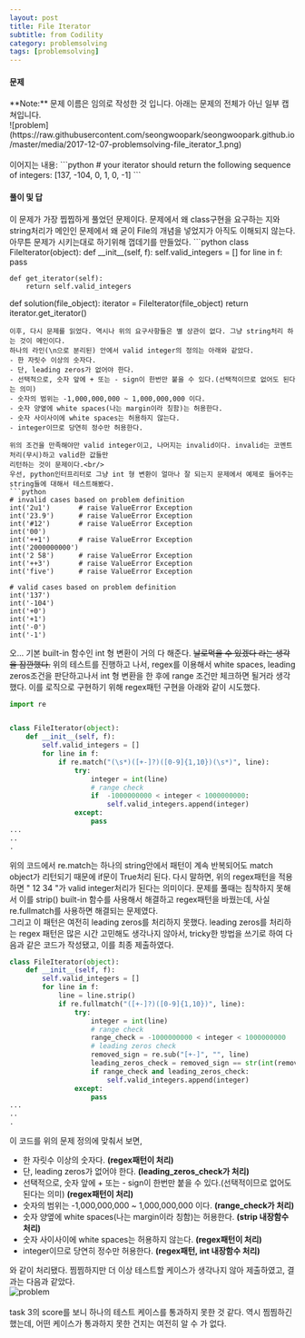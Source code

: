 ```yaml
---
layout: post
title: File Iterator
subtitle: from Codility
category: problemsolving
tags: [problemsolving]
---
```

<h4>문제</h4>
**Note:** 문제 이름은 임의로 작성한 것 입니다. 아래는 문제의 전체가 아닌 일부 캡쳐입니다.<br/>
![problem](https://raw.githubusercontent.com/seongwoopark/seongwoopark.github.io/master/media/2017-12-07-problemsolving-file_iterator_1.png)<br/><br/>
이어지는 내용:
```python
# your iterator should return the following sequence of integers:
[137, -104, 0, 1, 0, -1]
```

<h4>풀이 및 답</h4>
이 문제가 가장 찝찝하게 풀었던 문제이다.
문제에서 왜 class구현을 요구하는 지와 string처리가 메인인 문제에서 왜 굳이 File의 개념을 넣었지가 아직도 이해되지 않는다.<br/>
아무튼 문제가 시키는대로 하기위해 껍데기를 만들었다.
```python
class FileIterator(object):
    def __init__(self, f):
        self.valid_integers = []
        for line in f:
            pass

    def get_iterator(self):
        return self.valid_integers


def solution(file_object):
    iterator = FileIterator(file_object)
    return iterator.get_iterator()
```
이후, 다시 문제를 읽었다. 역시나 위의 요구사항들은 별 상관이 없다. 그냥 string처리 하는 것이 메인이다.
하나의 라인(\n으로 분리된) 안에서 valid integer의 정의는 아래와 같았다.
- 한 자릿수 이상의 숫자다.
- 단, leading zeros가 없어야 한다.
- 선택적으로, 숫자 앞에 + 또는 - sign이 한번만 붙을 수 있다.(선택적이므로 없어도 된다는 의미)
- 숫자의 범위는 -1,000,000,000 ~ 1,000,000,000 이다.
- 숫자 양옆에 white spaces(나는 margin이라 칭함)는 허용한다.
- 숫자 사이사이에 white spaces는 허용하지 않는다.
- integer이므로 당연히 정수만 허용한다.

위의 조건을 만족해야만 valid integer이고, 나머지는 invalid이다. invalid는 코멘트처리(무시)하고 valid한 값들만
리턴하는 것이 문제이다.<br/>
우선, python인터프리터로 그냥 int 형 변환이 얼마나 잘 되는지 문제에서 예제로 들어주는 string들에 대해서 테스트해봤다.
```python
# invalid cases based on problem definition
int('2u1')       # raise ValueError Exception
int('23.9')      # raise ValueError Exception
int('#12')       # raise ValueError Exception
int('00')      
int('++1')       # raise ValueError Exception
int('2000000000')
int('2 58')      # raise ValueError Exception
int('++3')       # raise ValueError Exception
int('five')      # raise ValueError Exception

# valid cases based on problem definition
int('137')      
int('-104')
int('+0')
int('+1')      
int('-0')
int('-1')
```
오... 기본 built-in 함수인 int 형 변환이 거의 다 해준다. ~~날로먹을 수 있겠다 라는 생각을 잠깐했다.~~
위의 테스트를 진행하고 나서, regex를 이용해서 white spaces, leading zeros조건을 판단하고나서 int 형 변환을 한 후에 range 조건만 체크하면 될거라 생각했다.
이를 로직으로 구현하기 위해 regex패턴 구현을 아래와 같이 시도했다.
```python
import re


class FileIterator(object):
    def __init__(self, f):
        self.valid_integers = []
        for line in f:
            if re.match("(\s*)([+-]?)([0-9]{1,10})(\s*)", line):
                try:
                    integer = int(line)
                    # range check
                    if  -1000000000 < integer < 1000000000:
                        self.valid_integers.append(integer)
                except:
                    pass
...
..
.
```
위의 코드에서 re.match는 하나의 string안에서 패턴이 계속 반복되어도 match object가 리턴되기 때문에 if문이 True처리 된다.
다시 말하면, 위의 regex패턴을 적용하면 " 12  34 "가 valid integer처리가 된다는 의미이다.
문제를 풀때는 침착하지 못해서 이를 strip() built-in 함수를 사용해서 해결하고 regex패턴을 바꿨는데, 사실 re.fullmatch를 사용하면 해결되는 문제였다.<br/>
그리고 이 패턴은 여전히 leading zeros를 처리하지 못했다. leading zeros를 처리하는 regex 패턴은 많은 시간 고민해도 생각나지 않아서,
tricky한 방법을 쓰기로 하여 다음과 같은 코드가 작성됐고, 이를 최종 제출하였다.
```python
class FileIterator(object):
    def __init__(self, f):
        self.valid_integers = []
        for line in f:
            line = line.strip()
            if re.fullmatch("([+-]?)([0-9]{1,10})", line):
                try:
                    integer = int(line)
                    # range check
                    range_check = -1000000000 < integer < 1000000000
                    # leading zeros check
                    removed_sign = re.sub("[+-]", "", line)
                    leading_zeros_check = removed_sign == str(int(removed_sign))
                    if range_check and leading_zeros_check:
                        self.valid_integers.append(integer)
                except:
                    pass
...
..
.
```
이 코드를 위의 문제 정의에 맞춰서 보면,
- 한 자릿수 이상의 숫자다. **(regex패턴이 처리)**
- 단, leading zeros가 없어야 한다. **(leading_zeros_check가 처리)**
- 선택적으로, 숫자 앞에 + 또는 - sign이 한번만 붙을 수 있다.(선택적이므로 없어도 된다는 의미) **(regex패턴이 처리)**
- 숫자의 범위는 -1,000,000,000 ~ 1,000,000,000 이다. **(range_check가 처리)**
- 숫자 양옆에 white spaces(나는 margin이라 칭함)는 허용한다. **(strip 내장함수 처리)**
- 숫자 사이사이에 white spaces는 허용하지 않는다. **(regex패턴이 처리)**
- integer이므로 당연히 정수만 허용한다. **(regex패턴, int 내장함수 처리)**

와 같이 처리됐다. 찜찜하지만 더 이상 테스트할 케이스가 생각나지 않아 제출하였고, 결과는 다음과 같았다.<br/>
![problem](https://raw.githubusercontent.com/seongwoopark/seongwoopark.github.io/master/media/2017-12-07-problemsolving-file_iterator_2.png)<br/><br/>
task 3의 score를 보니 하나의 테스트 케이스를 통과하지 못한 것 같다. 역시 찜찜하긴 했는데, 어떤 케이스가 통과하지 못한 건지는 여전히 알 수 가 없다. 